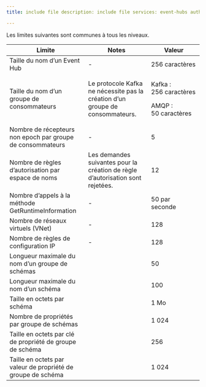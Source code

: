 ```yaml
---
title: include file description: include file services: event-hubs author: spelluru ms.service: event-hubs ms.topic: include ms.date: 05/10/2021 ms.author: spelluru ms.custom: "include file","fasttrack-edit","iot","event-hubs"

---
```


Les limites suivantes sont communes à tous les niveaux. 

| Limite |  Notes | Valeur |
| --- |  --- | --- |
 Taille du nom d’un Event Hub |- | 256 caractères |
| Taille du nom d’un groupe de consommateurs | Le protocole Kafka ne nécessite pas la création d’un groupe de consommateurs. | <p>Kafka : 256 caractères</p><p>AMQP : 50 caractères |
| Nombre de récepteurs non epoch par groupe de consommateurs |- |5 |
| Nombre de règles d’autorisation par espace de noms | Les demandes suivantes pour la création de règle d’autorisation sont rejetées.|12 |
| Nombre d’appels à la méthode GetRuntimeInformation |  - | 50 par seconde | 
| Nombre de réseaux virtuels (VNet) | - | 128 | 
| Nombre de règles de configuration IP | - | 128 | 
| Longueur maximale du nom d’un groupe de schémas | | 50 |  
| Longueur maximale du nom d’un schéma | | 100 |    
| Taille en octets par schéma | | 1 Mo |   
| Nombre de propriétés par groupe de schémas | | 1 024 |
| Taille en octets par clé de propriété de groupe de schéma | | 256 | 
| Taille en octets par valeur de propriété de groupe de schéma | | 1 024 | 

